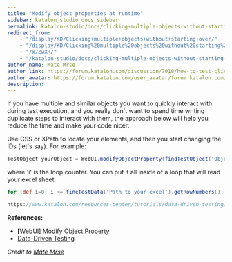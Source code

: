 ```yaml
---
title: "Modify object properties at runtime"
sidebar: katalon_studio_docs_sidebar
permalink: katalon-studio/docs/clicking-multiple-objects-without-starting-over.html
redirect_from:
    - "/display/KD/Clicking+multiple+objects+without+starting+over/"
    - "/display/KD/Clicking%20multiple%20objects%20without%20starting%20over/"
    - "/x/ZwXR/"
    - "/katalon-studio/docs/clicking-multiple-objects-without-starting-over/"
author_name: Mate Mrse
author_link: https://forum.katalon.com/discussion/7010/how-to-test-clicking-multiple-objects-without-starting-over#lComment_16209
author_avatar: https://forum.katalon.com/user_avatar/forum.katalon.com/russ_thomas/120/372_1.png
description:
---
```

If you have multiple and similar objects you want to quickly interact with during test execution, and you really don't want to spend time writing duplicate steps to interact with them, the approach below will help you reduce the time and make your code nicer:

Use CSS or XPath to locate your elements, and then you start changing the IDs (let's say). For example:

```groovy
TestObject yourObject = WebUI.modifyObjectProperty(findTestObject('Object Repository/Some object'), 'css', 'equals', '#${i}', true)
```

where 'i' is the loop counter. You can put it all inside of a loop that will read your excel sheet:

```groovy
for (def i=0; i <= fineTestData('Path to your excel').getRowNumbers(); i++) {}

```

```groovy
https://www.katalon.com/resources-center/tutorials/data-driven-testing/ for linking data with test.
```

**References:**

*   **[\[](/display/KD/%5BWebUI%5D+Modify+Object+Property)**[WebUI\] Modify Object Property](/display/KD/%5BWebUI%5D+Modify+Object+Property)
*   [Data-Driven Testing](/katalon-studio/tutorials/data-driven-testing/)

_Credit to [Mate Mrse](https://forum.katalon.com/discussion/7010/how-to-test-clicking-multiple-objects-without-starting-over#lComment_16209)_